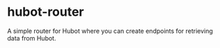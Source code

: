 # hubot-router

A simple router for Hubot where you can create endpoints for retrieving data from Hubot.
